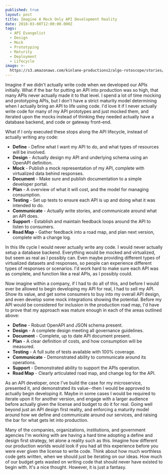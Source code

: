 ```yaml
---
published: true
layout: post
title: Imagine A Mock Only API Development Reality
date: 2018-03-08T12:00:00.000Z
tags:
  - API Evangelist
  - Design
  - Mock
  - Prototyping
  - Maturity
  - Deployment
  - Lifecycle
image: >-
  https://s3.amazonaws.com/kinlane-productions2/algo-rotoscope/stories/gears_smoking_cigarette.jpg
---
```

<p></p>Imagine if we didn't actually write code when we developed our APIs initially. What if the bar for putting an API into production was so high, that many APIs never actually made it to that level. I spend a lot of time mocking and prototyping APIs, but I don't have a strict maturity model determining when I actually bring an API to life using code. I'd love it if I never actually write code for many of my API prototypes and just mocked them, and iterated upon the mocks instead of thinking they needed actually have a database backend, and code or gateway front-end.

What if I only executed these stops along the API lifecycle, instead of actually writing any code:

- **Define** - Define what I want my API to do, and what types of resources will be involved.
- **Design** - Actually design my API and underlying schema using an OpenAPI definition.
- **Mock** - Publish a mock representation of my API, complete with virtualized data behind responses.
- **Document** - Make sure and publish documentation to a simple developer portal.
- **Plan** - A overview of what it will cost, and the model for managing consumption.
- **Testing** - Set up tests to ensure each API is up and doing what it was intended to do.
- **Communicate** - Actually write stories, and communicate around what an API does.
- **Support** - Establish and maintain feedback loops around the API to listen to consumers.
- **Road Map** - Gather feedback into a road map, and plan next version, complete with a change log.

In this life cycle I would never actually write any code. I would never actually setup a database backend. Everything would be mocked and virtualized, but seem as real as I possibly can. Even maybe providing different types of virtualized datasets and responses, so people can experience different types of responses or scenarios. I'd work hard to make sure each API was as complete, and function like a real APIs, as I possibly could.

Now imagine within a company, if I had to do all of this, and before I would ever be allowed to begin developing my API for real, I had to sell my API. Show its value, and get some consumers to buy into my overall API design, and even develop some mock integrations showing the potential. Before my API would be considered for inclusion in the production road map, I'd have to prove that my approach was mature enough in each of the areas outlined above:

- **Define** - Robust OpenAPI and JSON schema present.
- **Design** - A complete design meeting all governance guidelines.
- **Document** - Complete, up to date API document present.
- **Plan** - A clear definition of costs, and how consumption will be measured.
- **Testing** - A full suite of tests available with 100% coverage.
- **Communicate** - Demonstrated ability to communicate around its operations.
- **Support** - Demonstrated ability to support the APIs operation.
- **Road Map** - Clearly articulated road map, and change log for the API.

As an API developer, once I've build the case for my microservice, presented it, and demonstrated its value--then I would be approved to actually begin developing it. Maybe in some cases I would be required to iterate upon it for another version, and engage with a larger audience before actually given the license and budget to do it for real. Going well beyond just an API design first reality, and enforcing a maturity model around how we define and communicate around our services, and raising the bar for what gets let into production.

Many of the companies, organizations, institutions, and government agencies I'm working with are having a hard time adopting a define and design first strategy, let alone a reality such as this. Imagine how different our production worlds would look if you had all this experience before you were ever given the license to write code. Think about how much worthless code gets written, when we should just be iterating on our ideas. How much of our budget gets wasted on writing code that should never have existed to begin with. It's a nice thought. However, it is just a fantasy.
